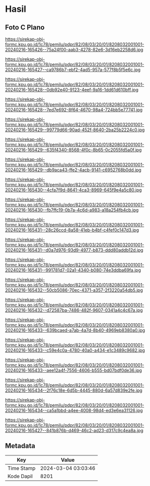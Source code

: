 # Hasil

## Foto C Plano

https://sirekap-obj-formc.kpu.go.id/1c78/pemilu/pdpr/82/08/03/20/01/8208032001001-20240216-165426--75a24f00-aab3-4278-82e6-3d16eb2258d6.jpg

https://sirekap-obj-formc.kpu.go.id/1c78/pemilu/pdpr/82/08/03/20/01/8208032001001-20240216-165427--ca9786b7-ebf2-4ad5-957a-577f8b5f5e6c.jpg

https://sirekap-obj-formc.kpu.go.id/1c78/pemilu/pdpr/82/08/03/20/01/8208032001001-20240216-165428--0db92e40-9123-4eef-9a16-1dd61d610bff.jpg

https://sirekap-obj-formc.kpu.go.id/1c78/pemilu/pdpr/82/08/03/20/01/8208032001001-20240216-165428--7ed7e692-8f64-4670-98a4-724bb5e77741.jpg

https://sirekap-obj-formc.kpu.go.id/1c78/pemilu/pdpr/82/08/03/20/01/8208032001001-20240216-165429--99779d66-90ad-452f-8640-2ba25b2224c0.jpg

https://sirekap-obj-formc.kpu.go.id/1c78/pemilu/pdpr/82/08/03/20/01/8208032001001-20240216-165429--635f4340-8568-4f0c-8b65-0c2055fd5a0f.jpg

https://sirekap-obj-formc.kpu.go.id/1c78/pemilu/pdpr/82/08/03/20/01/8208032001001-20240216-165429--db9aca43-ffe2-4acb-9141-c6952768b0dd.jpg

https://sirekap-obj-formc.kpu.go.id/1c78/pemilu/pdpr/82/08/03/20/01/8208032001001-20240216-165430--4cfa7f9d-8641-4ca3-8969-645f9e4a5c80.jpg

https://sirekap-obj-formc.kpu.go.id/1c78/pemilu/pdpr/82/08/03/20/01/8208032001001-20240216-165430--fb7ffc19-0b7a-4c6d-a983-a18a254fb4cb.jpg

https://sirekap-obj-formc.kpu.go.id/1c78/pemilu/pdpr/82/08/03/20/01/8208032001001-20240216-165431--28c26ccd-8a58-41eb-b4bf-c4fef0c147d3.jpg

https://sirekap-obj-formc.kpu.go.id/1c78/pemilu/pdpr/82/08/03/20/01/8208032001001-20240216-165431--d0a7d976-93d9-4977-b873-ddd80addb12d.jpg

https://sirekap-obj-formc.kpu.go.id/1c78/pemilu/pdpr/82/08/03/20/01/8208032001001-20240216-165431--991781d7-02a1-4340-b080-74e3ddba69fa.jpg

https://sirekap-obj-formc.kpu.go.id/1c78/pemilu/pdpr/82/08/03/20/01/8208032001001-20240216-165432--50cb5086-70ec-4371-a357-2f3220a54db5.jpg

https://sirekap-obj-formc.kpu.go.id/1c78/pemilu/pdpr/82/08/03/20/01/8208032001001-20240216-165432--d72587ba-7486-482f-9607-0341a4c4c67a.jpg

https://sirekap-obj-formc.kpu.go.id/1c78/pemilu/pdpr/82/08/03/20/01/8208032001001-20240216-165433--639bcaed-a7ab-4a7d-8b40-4969eb8380a0.jpg

https://sirekap-obj-formc.kpu.go.id/1c78/pemilu/pdpr/82/08/03/20/01/8208032001001-20240216-165433--c59e4c0a-4780-40a0-a434-e1c3489c9682.jpg

https://sirekap-obj-formc.kpu.go.id/1c78/pemilu/pdpr/82/08/03/20/01/8208032001001-20240216-165433--aee12a4f-7556-4606-b555-bd07bdf0de36.jpg

https://sirekap-obj-formc.kpu.go.id/1c78/pemilu/pdpr/82/08/03/20/01/8208032001001-20240216-165434--2f76c18e-6d5b-4445-880d-6a57d839e2fe.jpg

https://sirekap-obj-formc.kpu.go.id/1c78/pemilu/pdpr/82/08/03/20/01/8208032001001-20240216-165434--ca5a1bbd-a4ee-4008-98d4-ed3e6ea31126.jpg

https://sirekap-obj-formc.kpu.go.id/1c78/pemilu/pdpr/82/08/03/20/01/8208032001001-20240216-165427--841b876b-d469-46c2-ad23-d317c9c4ea8a.jpg


## Metadata

| Key        | Value               |
| ---------- | ------------------- |
| Time Stamp | 2024-03-04 03:03:46 |
| Kode Dapil | 8201                |



